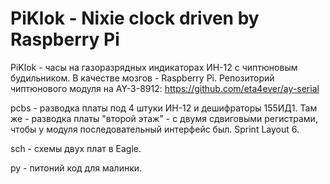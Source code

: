 PiKlok - Nixie clock driven by Raspberry Pi
=========
PiKlok - часы на газоразрядных индикаторах ИН-12 с чиптюновым будильником.
В качестве мозгов - Raspberry Pi.
Репозиторий чиптюнового модуля на AY-3-8912: https://github.com/eta4ever/ay-serial

pcbs - разводка платы под 4 штуки ИН-12 и дешифраторы 155ИД1. Там же - разводка платы "второй этаж" - с двумя сдвиговыми регистрами, чтобы у модуля последовательный интерфейс был. Sprint Layout 6.

sch - схемы двух плат в Eagle.

py - питоний код для малинки.



